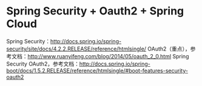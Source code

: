 # Spring Security + Oauth2 + Spring Cloud

Spring Security：http://docs.spring.io/spring-security/site/docs/4.2.2.RELEASE/reference/htmlsingle/
OAuth2（重点），参考文档：http://www.ruanyifeng.com/blog/2014/05/oauth_2_0.html
Spring Security OAuth2，参考文档：http://docs.spring.io/spring-boot/docs/1.5.2.RELEASE/reference/htmlsingle/#boot-features-security-oauth2